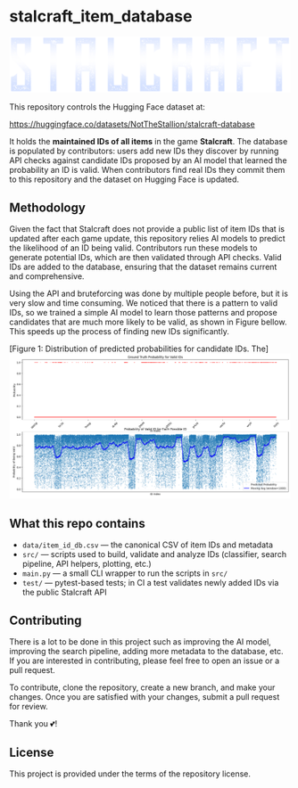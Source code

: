 # stalcraft_item_database

![stalcraft_logo](res/stalcraft_logo.png)

This repository controls the Hugging Face dataset at:

https://huggingface.co/datasets/NotTheStallion/stalcraft-database

It holds the **maintained IDs of all items** in the game **Stalcraft**. The
database is populated by contributors: users add new IDs they discover by
running API checks against candidate IDs proposed by an AI model that
learned the probability an ID is valid. When contributors find real IDs they
commit them to this repository and the dataset on Hugging Face is updated.


## Methodology

Given the fact that Stalcraft does not provide a public list of item IDs that is updated after each game update, this repository relies AI models to predict the likelihood of an ID being valid. Contributors run these models to generate potential IDs, which are then validated through API checks. Valid IDs are added to the database, ensuring that the dataset remains current and comprehensive.

Using the API and bruteforcing was done by multiple people before, but it is very slow and time consuming. We noticed that there is a pattern to valid IDs, so we trained a simple AI model to learn those patterns and propose candidates that are much more likely to be valid, as shown in Figure bellow. This speeds up the process of finding new IDs significantly.

[Figure 1: Distribution of predicted probabilities for candidate IDs. The]
![id_probabilities](res/id_probas.png)



## What this repo contains

- `data/item_id_db.csv` — the canonical CSV of item IDs and metadata
- `src/` — scripts used to build, validate and analyze IDs (classifier,
	search pipeline, API helpers, plotting, etc.)
- `main.py` — a small CLI wrapper to run the scripts in `src/`
- `test/` — pytest-based tests; in CI a test validates newly added IDs via
	the public Stalcraft API


## Contributing

There is a lot to be done in this project such as improving the AI model, improving the search pipeline, adding more metadata to the database, etc. If you are interested in contributing, please feel free to open an issue or a pull request.

To contribute, clone the repository, create a new branch, and make your changes. Once you are satisfied with your changes, submit a pull request for review.

Thank you 💕!

## License

This project is provided under the terms of the repository license.